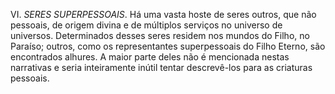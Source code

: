﻿VI.<I> SERES SUPERPESSOAIS</I>. Há uma vasta hoste de seres outros, que não pessoais, de origem divina e de múltiplos serviços no universo de universos. Determinados desses seres residem nos mundos do Filho, no Paraíso; outros, como os representantes superpessoais do Filho Eterno, são encontrados alhures. A maior parte deles não é mencionada nestas narrativas e seria inteiramente inútil tentar descrevê-los para as criaturas pessoais.
